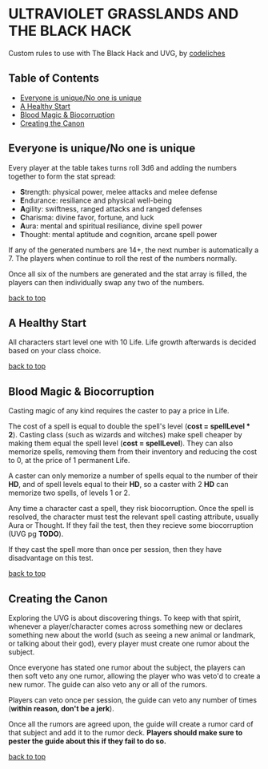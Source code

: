 # ULTRAVIOLET GRASSLANDS AND THE BLACK HACK
Custom rules to use with The Black Hack and UVG, by [codeliches](https://www.twitter.com/codeliches)

## Table of Contents
- [Everyone is unique/No one is unique](#everyone-is-unique/no-one-is-unique)
- [A Healthy Start](#a-healthy-start)
- [Blood Magic & Biocorruption](#blood-magic-&-biocorruption)
- [Creating the Canon](#creating-the-canon)

## Everyone is unique/No one is unique
Every player at the table takes turns roll 3d6 and adding the numbers together to form the stat spread:
* **S**trength: physical power, melee attacks and melee defense
* **E**ndurance: resiliance and physical well-being
* **A**gility: swiftness, ranged attacks and ranged defenses
* **C**harisma: divine favor, fortune, and luck
* **A**ura: mental and spiritual resiliance, divine spell power
* **T**hought: mental aptitude and cognition, arcane spell power

If any of the generated numbers are 14+, the next number is automatically a 7. The players when continue to roll the rest of the numbers normally.

Once all six of the numbers are generated and the stat array is filled, the players can then individually swap any two of the numbers.

[back to top](#table-of-contents)

## A Healthy Start
All characters start level one with 10 Life. Life growth afterwards is decided based on your class choice.

[back to top](#table-of-contents)


## Blood Magic & Biocorruption
Casting magic of any kind requires the caster to pay a price in Life.

The cost of a spell is equal to double the spell's level (**cost = spellLevel * 2**).
Casting class (such as wizards and witches) make spell cheaper by making them equal the spell level (**cost = spellLevel**). They can also memorize spells, removing them from their inventory and reducing the cost to 0, at the price of 1 permanent Life.

A caster can only memorize a number of spells equal to the number of their **HD**, and of spell levels equal to their **HD**, so a caster with 2 **HD** can memorize two spells, of levels 1 or 2.

Any time a character cast a spell, they risk biocorruption. Once the spell is resolved, the character must test the relevant spell casting attribute, usually Aura or Thought. If they fail the test, then they recieve some biocorruption (UVG pg **TODO**).

If they cast the spell more than once per session, then they have disadvantage on this test.

[back to top](#table-of-contents)


## Creating the Canon
Exploring the UVG is about discovering things. To keep with that spirit, whenever a player/character comes across something new or declares something new about the world (such as seeing a new animal or landmark, or talking about their god), every player must create one rumor about the subject.

Once everyone has stated one rumor about the subject, the players can then soft veto any one rumor, allowing the player who was veto'd to create a new rumor. The guide can also veto any or all of the rumors.

Players can veto once per session, the guide can veto any number of times (**within reason, don't be a jerk**).

Once all the rumors are agreed upon, the guide will create a rumor card of that subject and add it to the rumor deck. **Players should make sure to pester the guide about this if they fail to do so.**


[back to top](#table-of-contents)
